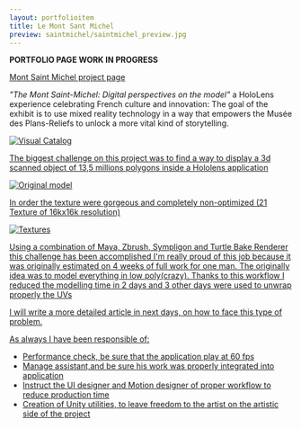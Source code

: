 ```yaml
---
layout: portfolioitem
title: Le Mont Sant Michel
preview: saintmichel/saintmichel_preview.jpg
---
```

<!--more-->

**PORTFOLIO PAGE WORK IN PROGRESS**

[Mont Saint Michel project page](http://www.holoforge.io/work/history-and-culture-through-mixed-reality)

 _"The Mont Saint-Michel: Digital perspectives on the model"_ a HoloLens experience celebrating French culture and innovation: The goal of the exhibit is to use mixed reality technology in a way that empowers the Musée des Plans-Reliefs to unlock a more vital kind of storytelling.

<a href="{{ site.baseurl }}/assets/portfolio/saintmichel/visualcatalog.jpg"><img src="{{ site.baseurl }}/assets/portfolio/saintmichel/visualcatalog.jpg" alt="Visual Catalog" style="width: auto;"/>

The biggest challenge on this project was to find a way to display a 3d scanned object of 13,5 millions polygons inside a Hololens application


<a href="{{ site.baseurl }}/assets/portfolio/saintmichel/original.jpg"><img src="{{ site.baseurl }}/assets/portfolio/saintmichel/original.jpg" alt="Original model" style="width: auto;"/>

In order the texture were gorgeous and completely non-optimized (21 Texture of 16kx16k resolution)


<a href="{{ site.baseurl }}/assets/portfolio/saintmichel/textures.jpg"><img src="{{ site.baseurl }}/assets/portfolio/saintmichel/textures.jpg" alt="Textures" style="width: auto;"/>

Using a combination of Maya, Zbrush, Sympligon and Turtle Bake Renderer this challenge has been accomplished 
I'm really proud of this job because it was originally estimated on 4 weeks of full work for one man.
The originally idea was to model everything in low poly(crazy).
Thanks to this workflow I reduced the modelling time in 2 days and 3 other days were used to unwrap properly the UVs

I will write a more detailed article in next days, on how to face this type of problem.

As always I have been responsible of:
- Performance check, be sure that the application play at 60 fps
- Manage assistant,and be sure his work was properly integrated into application
- Instruct the UI designer and Motion designer of proper workflow to reduce production time
- Creation of Unity utilities, to leave freedom to the artist on the artistic side of the project 
